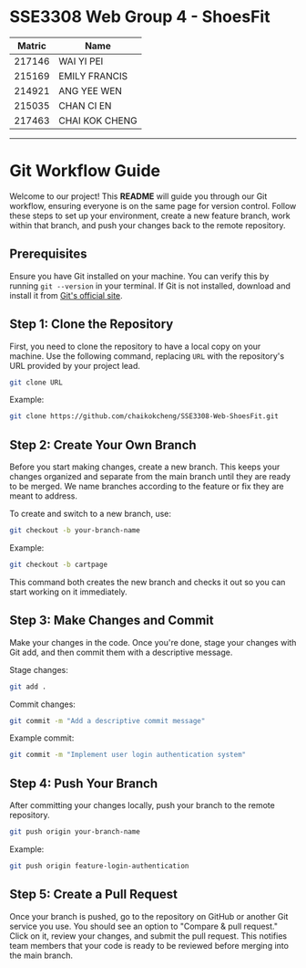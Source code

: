 # SSE3308 Web Group 4 - ShoesFit

| Matric | Name          |
|--------|---------------|
| 217146 | WAI YI PEI    |
| 215169 | EMILY FRANCIS |
| 214921 | ANG YEE WEN   |
| 215035 | CHAN CI EN    |
| 217463 | CHAI KOK CHENG|


---------------------------

# **Git Workflow Guide**

Welcome to our project! This **README** will guide you through our Git workflow, ensuring everyone is on the same page for version control. Follow these steps to set up your environment, create a new feature branch, work within that branch, and push your changes back to the remote repository.

## **Prerequisites**
Ensure you have Git installed on your machine. You can verify this by running `git --version` in your terminal. If Git is not installed, download and install it from [Git's official site](https://git-scm.com/downloads).

## **Step 1: Clone the Repository**
First, you need to clone the repository to have a local copy on your machine. Use the following command, replacing `URL` with the repository's URL provided by your project lead.

```bash
git clone URL
```

Example:
```bash
git clone https://github.com/chaikokcheng/SSE3308-Web-ShoesFit.git
```


## **Step 2: Create Your Own Branch**
Before you start making changes, create a new branch. This keeps your changes organized and separate from the main branch until they are ready to be merged. We name branches according to the feature or fix they are meant to address.

To create and switch to a new branch, use:
```bash
git checkout -b your-branch-name
```

Example:
```bash
git checkout -b cartpage
```

This command both creates the new branch and checks it out so you can start working on it immediately.

## **Step 3: Make Changes and Commit**
Make your changes in the code. Once you're done, stage your changes with Git add, and then commit them with a descriptive message.

Stage changes:
```bash
git add .
```

Commit changes:
```bash
git commit -m "Add a descriptive commit message"
```

Example commit:
```bash
git commit -m "Implement user login authentication system"
```

## **Step 4: Push Your Branch**
After committing your changes locally, push your branch to the remote repository.

```bash
git push origin your-branch-name
```

Example:
```bash
git push origin feature-login-authentication
```

## **Step 5: Create a Pull Request**
Once your branch is pushed, go to the repository on GitHub or another Git service you use. You should see an option to "Compare & pull request." Click on it, review your changes, and submit the pull request. This notifies team members that your code is ready to be reviewed before merging into the main branch.
